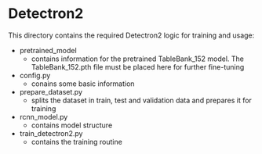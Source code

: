 # Detectron2
This directory contains the required Detectron2 logic for training and usage:
- pretrained_model
  - contains information for the pretrained TableBank_152 model. The TableBank_152.pth file must be placed here for
    further fine-tuning
- config.py
  - conains some basic information
- prepare_dataset.py
  - splits the dataset in train, test and validation data and prepares it for training
- rcnn_model.py
  - contains model structure
- train_detectron2.py
  - contains the training routine